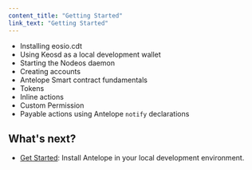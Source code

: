 ```yaml
---
content_title: "Getting Started"
link_text: "Getting Started"
---
```


- Installing eosio.cdt
- Using Keosd as a local development wallet
- Starting the Nodeos daemon
- Creating accounts
- Antelope Smart contract fundamentals
- Tokens
- Inline actions
- Custom Permission
- Payable actions using Antelope `notify` declarations

## What's next?

- [Get Started](./02_development-environment/introduction.md): Install Antelope in your local development environment.
